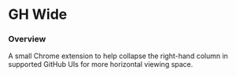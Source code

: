 # GH Wide

### Overview
A small Chrome extension to help collapse the right-hand column in supported GitHub UIs for more horizontal viewing space.
